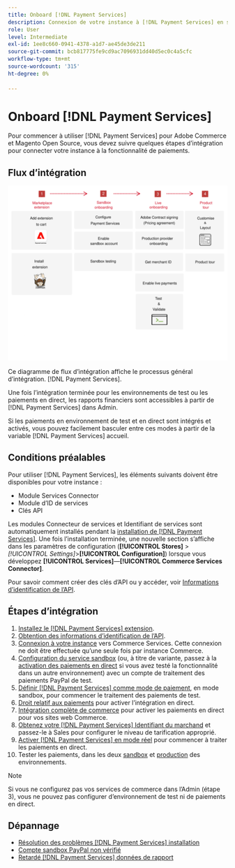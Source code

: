```yaml
---
title: Onboard [!DNL Payment Services]
description: Connexion de votre instance à [!DNL Payment Services] en suivant quelques étapes d’intégration.
role: User
level: Intermediate
exl-id: 1ee8c660-0941-4378-a1d7-ae45de3de211
source-git-commit: bcb817775fe9cd9ac7096931dd40d5ec0c4a5cfc
workflow-type: tm+mt
source-wordcount: '315'
ht-degree: 0%

---
```


# Onboard [!DNL Payment Services]

Pour commencer à utiliser [!DNL Payment Services] pour Adobe Commerce et Magento Open Source, vous devez suivre quelques étapes d’intégration pour connecter votre instance à la fonctionnalité de paiements.

## Flux d’intégration

![Flux d’intégration](assets/onboarding-diagram.svg)

Ce diagramme de flux d’intégration affiche le processus général d’intégration. [!DNL Payment Services].

Une fois l’intégration terminée pour les environnements de test ou les paiements en direct, les rapports financiers sont accessibles à partir de [!DNL Payment Services] dans Admin.

Si les paiements en environnement de test et en direct sont intégrés et activés, vous pouvez facilement basculer entre ces modes à partir de la variable [!DNL Payment Services] accueil.

## Conditions préalables

Pour utiliser [!DNL Payment Services], les éléments suivants doivent être disponibles pour votre instance :

* Module Services Connector
* Module d’ID de services
* Clés API

Les modules Connecteur de services et Identifiant de services sont automatiquement installés pendant la [installation de [!DNL Payment Services]](install.md). Une fois l’installation terminée, une nouvelle section s’affiche dans les paramètres de configuration (**[!UICONTROL Stores]** > _[!UICONTROL Settings]_>**[!UICONTROL Configuration]**) lorsque vous développez **[!UICONTROL Services]**—**[!UICONTROL Commerce Services Connector]**.

Pour savoir comment créer des clés d’API ou y accéder, voir [Informations d’identification de l’API](#obtain-api-credentials).

## Étapes d’intégration

1. [Installez le [!DNL Payment Services] extension](install.md#get-payment-services).
1. [Obtention des informations d’identification de l’API](connect.md#obtain-api-credentials).
1. [Connexion à votre instance](connect.md#configure-commerce-services) vers Commerce Services. Cette connexion ne doit être effectuée qu’une seule fois par instance Commerce.
1. [Configuration du service sandbox](sandbox.md#enable-sandbox-testing) (ou, à titre de variante, passez à la [activation des paiements en direct](sandbox.md#enable-live-payments) si vous avez testé la fonctionnalité dans un autre environnement) avec un compte de traitement des paiements PayPal de test.
1. [Définir [!DNL Payment Services] comme mode de paiement](production.md#set-payment-services-as-payment-method), en mode sandbox, pour commencer le traitement des paiements de test.
1. [Droit relatif aux paiements](production.md#request-payments-entitlement-from-adobe) pour activer l’intégration en direct.
1. [Intégration complète de commerce](production.md#complete-merchant-onboarding) pour activer les paiements en direct pour vos sites web Commerce.
1. [Obtenez votre [!DNL Payment Services] Identifiant du marchand](production.md#configure-pricing-tier) et passez-le à Sales pour configurer le niveau de tarification approprié.
1. [Activer [!DNL Payment Services] en mode réel](production.md#enable-live-payments) pour commencer à traiter les paiements en direct.
1. Tester les paiements, dans les deux [sandbox](sandbox.md#test-in-sandbox-environment) et [production](production.md#test-in-production) des environnements.

>[!NOTE]
>
>Si vous ne configurez pas vos services de commerce dans l’Admin (étape 3), vous ne pouvez pas configurer d’environnement de test ni de paiements en direct.

## Dépannage

* [Résolution des problèmes [!DNL Payment Services] installation](https://support.magento.com/hc/en-us/articles/4406603542541)
* [Compte sandbox PayPal non vérifié](https://support.magento.com/hc/en-us/articles/4406954952461)
* [Retardé [!DNL Payment Services] données de rapport](https://support.magento.com/hc/en-us/articles/4406114741517)
